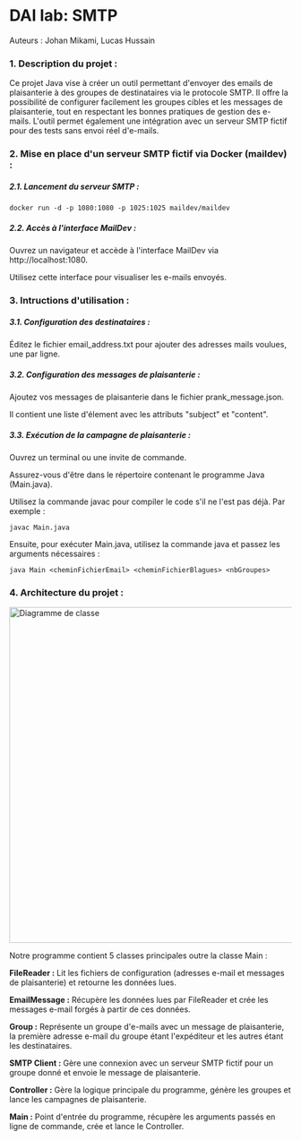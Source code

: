 DAI lab: SMTP
=============

Auteurs : Johan Mikami, Lucas Hussain

### 1. Description du projet :
Ce projet Java vise à créer un outil permettant d'envoyer des emails de plaisanterie à des groupes de destinataires 
via le protocole SMTP. Il offre la possibilité de configurer facilement les groupes cibles et les messages de 
plaisanterie, tout en respectant les bonnes pratiques de gestion des e-mails. L'outil permet également une 
intégration avec un serveur SMTP fictif pour des tests sans envoi réel d'e-mails.

### 2. Mise en place d'un serveur SMTP fictif via Docker (maildev) :

##### 2.1. Lancement du serveur SMTP :

`docker run -d -p 1080:1080 -p 1025:1025 maildev/maildev`

##### 2.2. Accès à l'interface MailDev :

Ouvrez un navigateur et accède à l'interface MailDev via http://localhost:1080.

Utilisez cette interface pour visualiser les e-mails envoyés.

### 3. Intructions d'utilisation :

##### 3.1. Configuration des destinataires :

Éditez le fichier email_address.txt pour ajouter des adresses mails voulues, une par ligne.

##### 3.2. Configuration des messages de plaisanterie :

Ajoutez vos messages de plaisanterie dans le fichier prank_message.json.

Il contient une liste d'élement avec les attributs "subject" et "content".

##### 3.3. Exécution de la campagne de plaisanterie :

Ouvrez un terminal ou une invite de commande.

Assurez-vous d'être dans le répertoire contenant le programme Java (Main.java).

Utilisez la commande javac pour compiler le code s'il ne l'est pas déjà. Par exemple :

`javac Main.java`

Ensuite, pour exécuter Main.java, utilisez la commande java et passez les arguments nécessaires :

`java Main <cheminFichierEmail> <cheminFichierBlagues> <nbGroupes>`

### 4. Architecture du projet :

<img src=".\figures\class diagram.png" title="Diagramme de classe" width="600"/>

Notre programme contient 5 classes principales outre la classe Main :

**FileReader :** Lit les fichiers de configuration (adresses e-mail et messages de plaisanterie) et retourne les données lues.

**EmailMessage :** Récupère les données lues par FileReader et crée les messages e-mail forgés à partir de ces données.

**Group :** Représente un groupe d'e-mails avec un message de plaisanterie, la première adresse e-mail du groupe étant
l'expéditeur et les autres étant les destinataires.

**SMTP Client :** Gère une connexion avec un serveur SMTP fictif pour un groupe donné et envoie le message de plaisanterie.

**Controller :** Gère la logique principale du programme, génère les groupes et lance les campagnes de plaisanterie.

**Main :** Point d'entrée du programme, récupère les arguments passés en ligne de commande, crée et lance le Controller.

